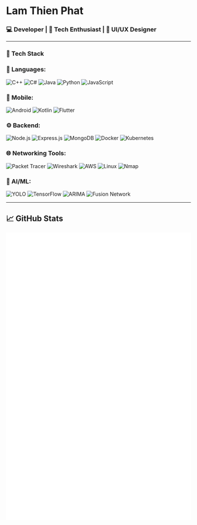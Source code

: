 <!--
**NeikoYekindar/NeikoYekindar** is a ✨ _special_ ✨ repository because its `README.md` (this file) appears on your GitHub profile.

Here are some ideas to get you started:

- 🔭 I’m currently working on ...
- 🌱 I’m currently learning ...
- 👯 I’m looking to collaborate on ...
- 🤔 I’m looking for help with ...
- 💬 Ask me about ...
- 📫 How to reach me: ...
- 😄 Pronouns: ...
- ⚡ Fun fact: ...
-->
# Lam Thien Phat
### 💻 Developer | 🚀 Tech Enthusiast | 🎨 UI/UX Designer
---
### 🚀 Tech Stack
### 🔹 Languages: 
![C++](https://img.shields.io/badge/C++-00599C?style=flat-square&logo=c%2B%2B&logoColor=white)
![C#](https://img.shields.io/badge/C%23-239120?style=flat-square&logo=c-sharp&logoColor=white)
![Java](https://img.shields.io/badge/Java-007396?style=flat-square&logo=java&logoColor=white)
![Python](https://img.shields.io/badge/Python-3776AB?style=flat-square&logo=python&logoColor=white)
![JavaScript](https://img.shields.io/badge/JavaScript-F7DF1E?style=flat-square&logo=javascript&logoColor=black)
### 📱 Mobile:
![Android](https://img.shields.io/badge/Android-3DDC84?style=flat-square&logo=android&logoColor=white)
![Kotlin](https://img.shields.io/badge/Kotlin-0095D5?style=flat-square&logo=kotlin&logoColor=white)
![Flutter](https://img.shields.io/badge/Flutter-02569B?style=flat-square&logo=flutter&logoColor=white)
### ⚙️ Backend:
![Node.js](https://img.shields.io/badge/Node.js-339933?style=flat-square&logo=node-dot-js&logoColor=white)
![Express.js](https://img.shields.io/badge/Express.js-000000?style=flat-square&logo=express&logoColor=white)
![MongoDB](https://img.shields.io/badge/MongoDB-47A248?style=flat-square&logo=mongodb&logoColor=white)
![Docker](https://img.shields.io/badge/Docker-2496ED?style=flat-square&logo=docker&logoColor=white)
![Kubernetes](https://img.shields.io/badge/Kubernetes-326CE5?style=flat-square&logo=kubernetes&logoColor=white)
### 🌐 Networking Tools:
![Packet Tracer](https://img.shields.io/badge/Packet%20Tracer-008FCC?style=flat-square&logo=cisco&logoColor=white)
![Wireshark](https://img.shields.io/badge/Wireshark-1679A7?style=flat-square&logo=wireshark&logoColor=white)
![AWS](https://img.shields.io/badge/AWS-FF9900?style=flat-square&logo=amazonaws&logoColor=white)
![Linux](https://img.shields.io/badge/Linux-FCC624?style=flat-square&logo=linux&logoColor=black)
![Nmap](https://img.shields.io/badge/Nmap-0078D7?style=flat-square&logo=nmap&logoColor=white)
### 🤖 AI/ML:
![YOLO](https://img.shields.io/badge/YOLO-252525?style=flat-square&logo=darkreader&logoColor=white)
![TensorFlow](https://img.shields.io/badge/TensorFlow-FF6F00?style=flat-square&logo=tensorflow&logoColor=white)
![ARIMA](https://img.shields.io/badge/ARIMA-8A2BE2?style=flat-square)
![Fusion Network](https://img.shields.io/badge/Fusion%20Network-FF4081?style=flat-square&logo=ethereum&logoColor=white)
<!--
- 💻 Languages: `C++`, `C#`, `Java`, `Python`, `JavaScript`
- 📱 Mobile: `Android (Java/Kotlin)`, `Flutter`
- 🌍 Web: `React.js`, `Node.js`, `Express`
- 🛠 Tools: `Docker`, `Kubernetes`, `OpenFaaS`, `MongoDB`
- 🔬 AI/ML: `YOLOv8`, `TensorFlow`, `ARIMA`, `Fusion Network`
-->

---
## 📈 GitHub Stats
<!--![Your GitHub Stats](https://github-readme-stats.vercel.app/api?username=NeikoYekindar&show_icons=true&theme=dark)
![Top Langs](https://github-readme-stats.vercel.app/api/top-langs/?username=NeikoYekindar&layout=compact&theme=dark)-->
![GitHub Metrics](https://github.com/NeikoYekindar/NeikoYekindar/blob/main/github-metrics.svg?cache_seconds=0)



